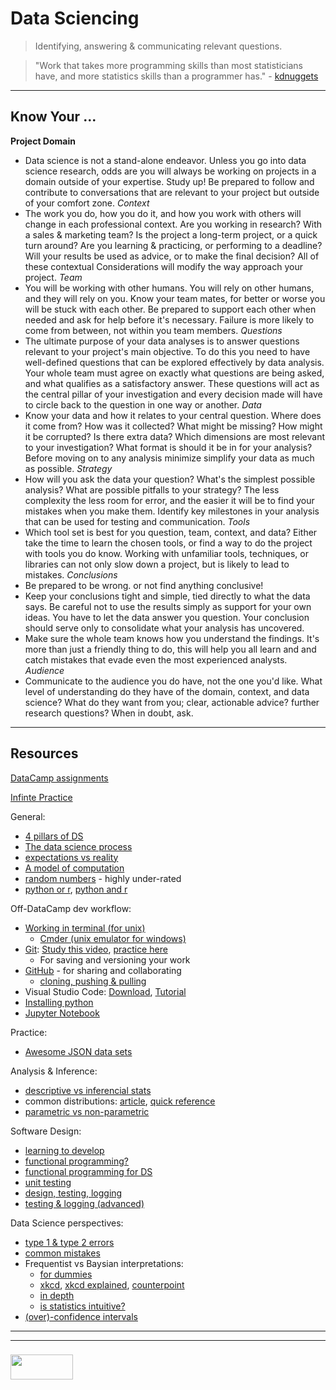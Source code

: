 # Data Sciencing


> Identifying, answering & communicating relevant questions.

> "Work that takes more programming skills than most statisticians have, and more statistics skills than a programmer has." - [kdnuggets](https://www.kdnuggets.com/2016/10/battle-data-science-venn-diagrams.html)

___

## Know Your ... 


__Project Domain__
* Data science is not a stand-alone endeavor. Unless you go into data science research, odds are you will always be working on projects in a domain outside of your expertise. Study up! Be prepared to follow and contribute to conversations that are relevant to your project but outside of your comfort zone.
_Context_
* The work you do, how you do it, and how you work with others will change in each professional context. Are you working in research? With a sales & marketing team? Is the project a long-term project, or a quick turn around? Are you learning & practicing, or performing to a deadline? Will your results be used as advice, or to make the final decision?  All of these contextual Considerations will modify the way approach your project.
_Team_
* You will be working with other humans.  You will rely on other humans, and they will rely on you.  Know your team mates, for better or worse you will be stuck with each other.  Be prepared to support each other when needed and ask for help before it's necessary. Failure is more likely to come from between, not within you team members.
_Questions_
* The ultimate purpose of your data analyses is to answer questions relevant to your project's main objective.  To do this you need to have well-defined questions that can be explored effectively by data analysis. Your whole team must agree on exactly what questions are being asked, and what qualifies as a satisfactory answer.  These questions will act as the central pillar of your investigation and every decision made will have to circle back to the question in one way or another.
_Data_
* Know your data and how it relates to your central question. Where does it come from? How was it collected?  What might be missing? How might it be corrupted?  Is there extra data?  Which dimensions are most relevant to your investigation? What format is should it be in for your analysis? Before moving on to any analysis minimize simplify your data as much as possible.
_Strategy_
* How will you ask the data your question?  What's the simplest possible analysis?  What are possible pitfalls to your strategy? The less complexity the less room for error, and the easier it will be to find your mistakes when you make them. Identify key milestones in your analysis that can be used for testing and communication.
_Tools_
*  Which tool set is best for you question, team, context, and data?  Either take the time to learn the chosen tools, or find a way to do the project with tools you do know.  Working with unfamiliar tools, techniques, or libraries can not only slow down a project, but is likely to lead to mistakes.
_Conclusions_
* Be prepared to be wrong. or not find anything conclusive!
* Keep your conclusions tight and simple, tied directly to what the data says. Be careful not to use the results simply as support for your own ideas.   You have to let the data answer you question. Your conclusion should serve only to consolidate what your analysis has uncovered.
* Make sure the whole team knows how you understand the findings.  It's more than just a friendly thing to do, this will help you all learn and and catch mistakes that evade even the most experienced analysts.    
_Audience_
* Communicate to the audience you do have, not the one you'd like.  What level of understanding do they have of the domain, context, and data science?  What do they want from you; clear, actionable advice? further research questions? When in doubt, ask.   


___

## Resources

[DataCamp assignments](./data-camp-assignments.md)

[Infinte Practice](./infinite-practice.md)

General:
* [4 pillars of DS](https://www.innoarchitech.com/what-is-data-science-does-data-scientist-do/)
* [The data science process](https://docs.microsoft.com/en-us/azure/machine-learning/team-data-science-process/overview)
* [expectations vs reality](https://towardsdatascience.com/why-so-many-data-scientists-are-leaving-their-jobs-a1f0329d7ea4)
* [A model of computation](https://docs.google.com/presentation/d/1uKGPsFpv5BzRzzkvz2TaplWSx_oelMOlUHa0zg770vY/edit?usp=sharing)
* [random numbers](https://www.random.org) - highly under-rated
* [python or r](https://www.datacamp.com/community/tutorials/r-or-python-for-data-analysis), [python and r](https://stats.stackexchange.com/questions/238726/how-do-r-and-python-complement-each-other-in-data-science/238975)


Off-DataCamp dev workflow:
* [Working in terminal (for unix)](https://www.rithmschool.com/courses/terminal)
  * [Cmder (unix emulator for windows)](http://cmder.net)
* [Git](https://elewa-academy.github.io/Precourse/5-next-steps/git.html): [Study this video](https://www.youtube.com/watch?v=1ffBJ4sVUb4), [practice here](https://learngitbranching.js.org)
  * For saving and versioning your work
* [GitHub](https://elewa-academy.github.io/Precourse/5-next-steps/git-github.html) - for sharing and collaborating
  * [cloning, pushing & pulling](https://github.com/elewa-academy/using-starter-repos)
* Visual Studio Code: [Download](https://visualstudio.microsoft.com/vs/), [Tutorial](https://learngitbranching.js.org)
* [Installing python](https://wiki.python.org/moin/BeginnersGuide/Download)
* [Jupyter Notebook](https://jupyter-notebook-beginner-guide.readthedocs.io/en/latest/)

Practice:
* [Awesome JSON data sets](https://github.com/jdorfman/awesome-json-datasets)


Analysis & Inference:
* [descriptive vs inferencial stats](http://statisticsbyjim.com/basics/descriptive-inferential-statistics/)
* common distributions: [article](https://www.analyticsvidhya.com/blog/2017/09/6-probability-distributions-data-science/), [quick reference](./common-distributions.pdf)
* [parametric vs non-parametric](https://keydifferences.com/difference-between-parametric-and-nonparametric-test.html)

Software Design:
* [learning to develop](https://github.com/elewa-academy/effective-learning)  
* [functional programming?](https://maryrosecook.com/blog/post/a-practical-introduction-to-functional-programming)
* [functional programming for DS](https://vimeo.com/116151995)
* [unit testing](https://medium.com/@MohammedS/beyond-data-science-unit-testing-bb537af38426)
* [design, testing, logging](https://towardsdatascience.com/how-to-write-a-production-level-code-in-data-science-5d87bd75ced)
* [testing & logging (advanced)](https://towardsdatascience.com/unit-testing-and-logging-for-data-science-d7fb8fd5d217)

Data Science perspectives:
* [type 1 & type 2 errors](https://en.wikipedia.org/wiki/Type_I_and_type_II_errors)
* [common mistakes](https://www.ma.utexas.edu/users/mks/statmistakes/StatisticsMistakes.html)
* Frequentist vs Baysian interpretations:
  * [for dummies](https://www.dummies.com/education/science/biology/two-views-of-probability/)
  * [xkcd](https://xkcd.com/1132/), [xkcd explained](https://www.explainxkcd.com/wiki/index.php/1132:_Frequentists_vs._Bayesians), [counterpoint](https://stats.stackexchange.com/questions/43339/whats-wrong-with-xkcds-frequentists-vs-bayesians-comic)
  * [in depth](https://www.analyticsvidhya.com/blog/2016/06/bayesian-statistics-beginners-simple-english/)
  * [is statistics intuitive?](https://www.cep.ucsb.edu/papers/intuitivestat96.pdf)
* [(over)-confidence intervals](http://allendowney.blogspot.com/2015/03/statistical-inference-is-only-mostly.html)




___
___
### <a href="http://elewa.education/blog" target="_blank"><img src="https://user-images.githubusercontent.com/18554853/34921062-506450ae-f97d-11e7-875f-6feeb26ad72d.png" width="100" height="40"/></a>

